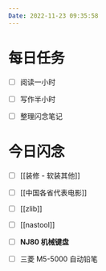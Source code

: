 ```yaml
---
Date: 2022-11-23 09:35:58
---
```


# 每日任务
- [ ] 阅读一小时
- [ ] 写作半小时
- [ ] 整理闪念笔记


# 今日闪念
- [ ] [[装修 - 软装其他]]
- [ ] [[中国各省代表电影]]
- [ ] [[zlib]]
- [ ] [[nastool]]
- [ ] **NJ80 机械键盘**
- [ ] 三菱 M5-5000 自动铅笔





